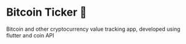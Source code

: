 # Bitcoin Ticker 🤑
Bitcoin and other cryptocurrency value tracking app, developed using flutter and coin API
